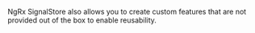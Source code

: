 NgRx SignalStore also allows you to create custom features that are not provided out of the box to enable reusability.